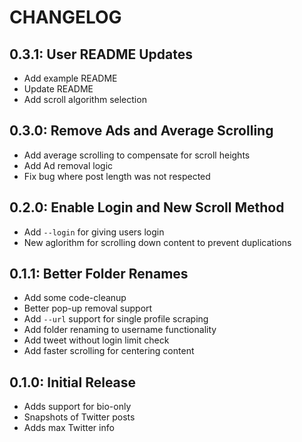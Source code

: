 # CHANGELOG

## 0.3.1: User README Updates

* Add example README
* Update README
* Add scroll algorithm selection

## 0.3.0: Remove Ads and Average Scrolling

* Add average scrolling to compensate for scroll heights
* Add Ad removal logic
* Fix bug where post length was not respected

## 0.2.0: Enable Login and New Scroll Method

* Add `--login` for giving users login
* New aglorithm for scrolling down content to prevent duplications

## 0.1.1: Better Folder Renames

* Add some code-cleanup
* Better pop-up removal support
* Add `--url` support for single profile scraping
* Add folder renaming to username functionality
* Add tweet without login limit check
* Add faster scrolling for centering content

## 0.1.0: Initial Release

* Adds support for bio-only
* Snapshots of Twitter posts
* Adds max Twitter info

